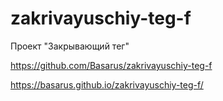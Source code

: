 # zakrivayuschiy-teg-f
Проект "Закрывающий тег"

https://github.com/Basarus/zakrivayuschiy-teg-f

https://basarus.github.io/zakrivayuschiy-teg-f/